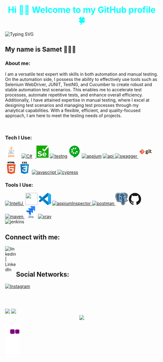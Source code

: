  <h1 align=center style="color:aqua" >Hi 👋🏻 Welcome to my GitHub profile 🍀 </h1>
 
![Typing SVG](https://readme-typing-svg.herokuapp.com?color=%23732DA4&lines=Automation+Engineer+%7C+Turkey;I+am+Software+Test+Engineer.;I+am+sharing+my+projects+in+here;I+suggest+you+review+it+to+know+about+me+👩🏻‍💻;)  

<h2>My name is Samet 👩🏻‍💻 </h2> 

<h3>About me: </h3> 
I am a versatile test expert with skills in both automation and manual testing. On the automation side, I possess the ability to effectively use tools such as Selenium WebDriver, JUNIT, TestNG, and Cucumber to create robust and stable automation test scenarios. This enables me to accelerate test processes, automate repetitive tests, and enhance overall efficiency. Additionally, I have attained expertise in manual testing, where I excel at designing test scenarios and managing test processes through my analytical capabilities. With a flexible, efficient, and quality-focused approach, I am here to meet the testing needs of projects.
<p></p>

<br>
<h3> Tech I Use:</h3>

[<img height="40" width="40" src="https://raw.githubusercontent.com/github/explore/5b3600551e122a3277c2c5368af2ad5725ffa9a1/topics/java/java.png">][java]
<a href="https://docs.microsoft.com/en-us/dotnet/csharp/" target="_blank"><img style="margin: 10px" src="https://profilinator.rishav.dev/skills-assets/csharp-original.svg" alt="C#" height="50" />
[<img height="40" width="40" src="https://raw.githubusercontent.com/github/explore/5b3600551e122a3277c2c5368af2ad5725ffa9a1/topics/selenium/selenium.png">][selenium]
[<a href="https://testng.org/doc/" target="_blank"><img src="https://blogs.perficient.com/files/2014/08/TestNG.png" alt="testng" width="40" height="40" /></a>][testng]
<img src="https://github.com/devicons/devicon/blob/master/icons/cucumber/cucumber-plain.svg" title="Cucumber" alt="Cucumber" width="40" height="40"/>
<a href="https://appium.io" target="_blank" rel="noreferrer"> <img src="https://avatars.githubusercontent.com/u/3221291?s=200&v=4" alt="appium" width="40" height="40"/></a>
<a href="https://www.api.com" target="_blank" rel="noreferrer"> <img src="https://encrypted-tbn0.gstatic.com/images?q=tbn:ANd9GcQFpswKqlwex1UtYOHT6cWIVsJ3dQfEg__lFQ&usqp=CAU" alt="api" width="40" height="40"/> </a>
<a href="https://swagger.io/" target="_blank" rel=”noopener”> <img src="https://encrypted-tbn0.gstatic.com/images?q=tbn:ANd9GcT2-qHhkU65OgRkaxFh1vRF4ycDfUOznjs7cEu5aXbMwWCYpNUMNPfDcL9Fox0a3_mbtAY&usqp=CAU" alt="swagger" width="40" height="40"/> </a>
<img height="40" width="40" src="https://raw.githubusercontent.com/github/explore/5b3600551e122a3277c2c5368af2ad5725ffa9a1/topics/git/git.png">
[<img height="40" width="40" src="https://raw.githubusercontent.com/github/explore/5b3600551e122a3277c2c5368af2ad5725ffa9a1/topics/html/html.png">][html]
<img src="https://raw.githubusercontent.com/devicons/devicon/master/icons/css3/css3-original-wordmark.svg" alt="css3" width="40" height="40" />
<a href="https://developer.mozilla.org/en-US/docs/Web/JavaScript" target="_blank" rel="noreferrer"> <img src="https://i.hizliresim.com/bhkcevy.png" alt="javascript" width="38" height="38"/> </a> 
<a href="https://www.cypress.io" target="_blank" rel="noreferrer"> <img src="https://filiphric.com/_nuxt/img/cypress.b3fa0b5.png" alt="cypress" width="40" height="40"/> </a>
</p> 


[vscode]: https://code.visualstudio.com/
[java]: https://www.java.com/
[selenium]: https://www.selenium.dev/
[postgresql]: https://www.postgresql.org/
[sql]: https://www.w3schools.com/sql/
[html]: https://www.w3schools.com/html/
[github]: https://github.com/zelihaznk
[cucumber]: https://cucumber.io/
[intellij]: https://www.jetbrains.com/idea/download/#section=windows
[testng]: https://testng.org/doc/
[linkedin]: https://www.linkedin.com/in/zelihaoznuk

<h3> Tools I Use:</h3>

[<a href="https://www.jetbrains.com/idea/features/" target="_blank" rel=”noopener”> <img src="https://encrypted-tbn0.gstatic.com/images?q=tbn:ANd9GcQalKFwVDd0H7Xx8HaqWBbUmDRdrgxUoicGBZC0eIzTsww7Sev-ySXJ3in9Udv2R9CR3lo&usqp=CAU" alt="IntelliJ" width="40" height="40"/> </a>][intellij]
<img src ="https://user-images.githubusercontent.com/81612480/170158125-06d02884-224c-49a7-a455-8877279389f2.jpg" width="40" height="40" />
[<img width="40" src="https://raw.githubusercontent.com/github/explore/80688e429a7d4ef2fca1e82350fe8e3517d3494d/topics/visual-studio-code/visual-studio-code.png" />][vscode]
<a href="https://github.com/appium/appium-inspector" target="_blank" rel="noreferrer"> <img src="https://raw.githubusercontent.com/appium/appium-inspector/main/docs/icon.png" alt="appiumInspector" width="40" height="40"/> </a>
<a href="https://postman.com" target="_blank" rel=”noopener”> <img src="https://www.vectorlogo.zone/logos/getpostman/getpostman-icon.svg" alt="postman" width="40" height="40"/> </a>
[<img width="40" src="https://raw.githubusercontent.com/github/explore/80688e429a7d4ef2fca1e82350fe8e3517d3494d/topics/postgresql/postgresql.png" />][postgresql]
[<img height="40" width="40" src="https://raw.githubusercontent.com/github/explore/5b3600551e122a3277c2c5368af2ad5725ffa9a1/topics/github/github.png">][github]
<a href="https://maven.apache.org/" target="_blank" rel="noreferrer"> <img src="https://i0.wp.com/www.xtremepc.co.kr/wp-content/uploads/2020/04/Apache-Maven.jpg?fit=1200%2C1200&ssl=1" alt="maven" width="40" height="40"/> </a> 
<img src="https://github.com/devicons/devicon/blob/master/icons/jira/jira-original-wordmark.svg" title="Jira" alt="Jira" width="40" height="40"/>
<a href="https://marketplace.atlassian.com/apps/1211769/xray-test-management-for-jira" target="_blank" rel="noreferrer"> <img src="https://avatars.githubusercontent.com/u/65618195?s=200&v=4" alt="xray" width="40" height="40"/> </a>  
<img src="https://www.vectorlogo.zone/logos/jenkins/jenkins-icon.svg" alt="jenkins" width="40" height="40"/> </a>

## Connect with me:

[<img align="left" alt="linkedin | LinkedIn" width="36px" src="https://raw.githubusercontent.com/peterthehan/peterthehan/master/assets/linkedin.svg" />][linkedin]

<br>

<br>
<br>

## Social Networks:
[![Instagram][3.2]][3]

[3.2]: https://s4.uupload.ir/files/instagram_6djz.png


[3]: https://www.instagram.com


<br>
<br>
<br>

<img src="https://github-readme-stats.vercel.app/api?username=zelihaznk&theme=radical">
<img src="https://github-readme-stats.vercel.app/api/top-langs/?username=zelihaznk&layout=compact&langs_count-16&theme=dracula"/>

 
 <div align="center">
  <img src="https://komarev.com/ghpvc/?username=zelihaznk&&style=flat-square" align="center" />
</div> 



![snake gif](https://github.com/zelihaznk/zelihaznk/blob/output/github-contribution-grid-snake.gif)

